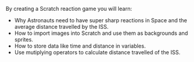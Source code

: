 By creating a Scratch reaction game you will learn:

- Why Astronauts need to have super sharp reactions in Space and the average distance travelled by the ISS.  
- How to import images into Scratch and use them as backgrounds and sprites.
- How to store data like time and distance in variables.
- Use mutiplying operators to calculate distance travelled of the ISS.
